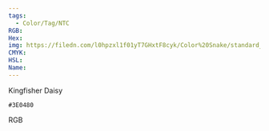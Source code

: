 ```yaml
---
tags:
  - Color/Tag/NTC
RGB:
Hex:
img: https://filedn.com/l0hpzxl1f01yT7GHxtF8cyk/Color%20Snake/standard_csv_to_svg//3E0480.svg
CMYK:
HSL:
Name:
---
```

Kingfisher Daisy
```palette
#3E0480
```
RGB
